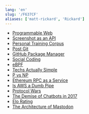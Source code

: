 ```yaml
---
lang: 'en'
slug: '/F637CF'
aliases: ['matt-rickard', 'Rickard']
---
```


- [Programmable Web](./../.././docs/pages/Programmable%20Web.md)
- [Screenshot as an API](./../.././docs/pages/Screenshot%20as%20an%20API.md)
- [Personal Training Corpus](./../.././docs/pages/Personal%20Training%20Corpus.md)
- [Post Git](./../.././docs/pages/Post%20Git.md)
- [GitHub Package Manager](./../.././docs/pages/GitHub%20Package%20Manager.md)
- [Social Coding](./../.././docs/pages/Social%20Coding.md)
- [eBPF](./../.././docs/pages/eBPF.md)
- [Techs Actually Simple](./../.././docs/pages/Techs%20Actually%20Simple.md)
- [P vs NP](./../.././docs/pages/P%20vs%20NP.md)
- [Ethereum RPC as a Service](./../.././docs/pages/Ethereum%20RPC%20as%20a%20Service.md)
- [Is AWS a Dumb Pipe](./../.././docs/pages/Is%20AWS%20a%20Dumb%20Pipe.md)
- [Protocol Wars](./../.././docs/pages/Protocol%20Wars.md)
- [The Demise of Chatbots in 2017](./../.././docs/pages/The%20Demise%20of%20Chatbots%20in%202017.md)
- [Elo Rating](./../.././docs/pages/Elo%20Rating.md)
- [The Architecture of Mastodon](./../.././docs/pages/The%20Architecture%20of%20Mastodon.md)

<head>
  <html lang="en-US"/>
</head>
